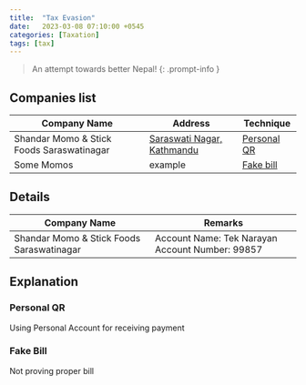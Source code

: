 ```yaml
---
title:  "Tax Evasion"
date:   2023-03-08 07:10:00 +0545
categories: [Taxation] 
tags: [tax] 
---
```


> An attempt towards better Nepal!
{: .prompt-info }

## Companies list

|Company Name|Address|Technique|  
|---|---|---|
|Shandar Momo & Stick Foods Saraswatinagar|[Saraswati Nagar, Kathmandu](https://maps.app.goo.gl/biwBZQDzkkh6sVX46?g_st=ic)| [Personal QR](#personal-qr) |
|Some Momos|example| [Fake bill](#fake-bill)|


## Details

|Company Name|Remarks|
|---|---|
|Shandar Momo & Stick Foods Saraswatinagar| Account Name: Tek Narayan Account Number: 99857|



## Explanation

### Personal QR
Using Personal Account for receiving payment

### Fake Bill
Not proving proper bill
